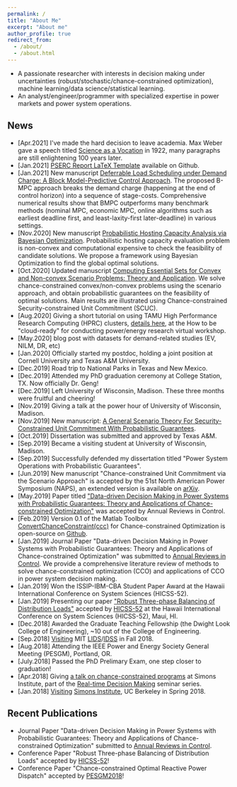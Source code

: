 ```yaml
---
permalink: /
title: "About Me"
excerpt: "About me"
author_profile: true
redirect_from: 
  - /about/
  - /about.html
---
```


- A passionate researcher with interests in decision making under uncertainties (robust/stochastic/chance-constrained optimization), machine learning/data science/statistical learning.
- An analyst/engineer/programmer with specialized expertise in power markets and power system operations.

## News 
- \[Apr.2021\] I've made the hard decision to leave academia. Max Weber gave a speech titled [Science as a Vocation](https://xb00dx.github.io/posts/2011/04/Science-as-a-Vocation/) in 1922, many paragraphs are still enlightening 100 years later.	
- \[Jan.2021\] [PSERC Report LaTeX Template](https://github.com/xb00dx/PSERC-LaTeX-Template) available on Github.
- \[Jan.2021\] New manuscript [Deferrable Load Scheduling under Demand Charge: A Block Model-Predictive Control Approach](https://arxiv.org/abs/2012.14624). The proposed B-MPC approach breaks the demand charge (happening at the end of control horizon) into a sequence of stage-costs. Comprehensive numerical results show that BMPC outperforms many benchmark  methods (nominal MPC, economic MPC, online algorithms such as earliest deadline first, and least-laxity-first later-deadline) in various settings.
- \[Nov.2020\] New manuscript [Probabilistic Hosting Capacity Analysis via Bayesian Optimization](https://arxiv.org/abs/2011.05193). Probabilistic hosting capacity evaluation problem is non-convex and computational expensive to check the feasibility of candidate solutions. We propose a framework using Bayesian Optimization to find the global optimal solutions.
- \[Oct.2020\] Updated manuscript [Computing Essential Sets for Convex and Non-convex Scenario Problems: Theory and Application](https://arxiv.org/abs/1910.07672). We solve chance-constrained convex/non-convex problems using the scenario approach, and obtain probabilistic guarantees on the feasibility of optimal solutions. Main results are illustrated using Chance-constrained Security-constrained Unit Commitment (SCUC).
- \[Aug.2020\] Giving a short tutorial on using TAMU High Performance Research Computing (HPRC) clusters, [details here](https://xb00dx.github.io/posts/tamu-hprc/), at the How to be "cloud-ready" for conducting power/energy research virtual workshop.
- \[May.2020\] blog post with datasets for demand-related studies (EV, NILM, DR, etc)
- \[Jan.2020\] Officially started my postdoc, holding a joint position at Cornell University and Texas A&M University.
- \[Dec.2019\] Road trip to National Parks in Texas and New Mexico.
- \[Dec.2019\] Attended my PhD graduation ceremony at College Station, TX. Now officially Dr. Geng!
- \[Dec.2019\] Left University of Wisconsin, Madison. These three months were fruitful and cheering!
- \[Nov.2019\] Giving a talk at the power hour of University of Wisconsin, Madison.
- \[Nov.2019\] New manuscript: [A General Scenario Theory For Security-Constrained Unit Commitment With Probabilistic Guarantees](https://arxiv.org/abs/1910.07672).
- \[Oct.2019\] Dissertation was submitted and approved by Texas A&M.
- \[Sep.2019\] Became a visiting student at University of Wisconsin, Madison.
- \[Sep.2019\] Successfully defended my dissertation titled "Power System Operations with Probabilistic Guarantees".
- \[Jun.2019\] New manuscript "Chance-constrained Unit Commitment via the Scenario Approach" is accepted by the 51st North American Power Symposium (NAPS), an extended version is available on [arXiv](https://arxiv.org/abs/1910.10639).
- \[May.2019\] Paper titled ["Data-driven Decision Making in Power Systems with Probabilistic Guarantees: Theory and Applications of Chance-constrained Optimization"](https://www.sciencedirect.com/science/article/pii/S1367578819300306) was accepted by Annual Reviews in Control.
- \[Feb.2019\] Version 0.1 of the Matlab Toolbox [ConvertChanceConstraint(ccc)](https://github.com/xb00dx/ConvertChanceConstraint-ccc) for Chance-constrained Optimization is open-source on [Github](https://github.com/xb00dx/ConvertChanceConstraint-ccc).
- \[Jan.2019\] Journal Paper "Data-driven Decision Making in Power Systems with Probabilistic Guarantees: Theory and Applications of Chance-constrained Optimization" was submitted to [Annual Reviews in Control](https://www.journals.elsevier.com/annual-reviews-in-control). We provide a comprehensive literature review of methods to solve chance-constrained optimization (CCO) and applications of CCO in power system decision making.
- \[Jan.2019\] Won the ISSIP-IBM-CBA Student Paper Award at the Hawaii International Conference on System Sciences (HICSS-52).
- \[Jan.2019\] Presenting our paper ["Robust Three-phase Balancing of Distribution Loads"](https://scholarspace.manoa.hawaii.edu/handle/10125/59790) accepted by [HICSS-52](http://hicss.hawaii.edu/) at the Hawaii International Conference on System Sciences (HICSS-52), Maui, HI.
- \[Dec.2018\] Awarded the Graduate Teaching Fellowship (the Dwight Look College of Engineering), ~10 out of the College of Engineering.
- \[Sep.2018\] [Visiting](https://lids.mit.edu/people/students/xinbo-geng) MIT [LIDS](https://lids.mit.edu/)/[IDSS](https://idss.mit.edu/) in Fall 2018.
- \[Aug.2018\] Attending the IEEE Power and Energy Society General Meeting (PESGM), Portland, OR.
- \[July.2018\] Passed the PhD Prelimary Exam, one step closer to graduation!
- \[Apr.2018\] Giving [a talk on chance-constrained programs](https://simons.berkeley.edu/events/clone-real-time-decision-making-seminar-0) at Simons Institute, part of the [Real-time Decision Making](https://simons.berkeley.edu/programs/realtime2018) seminar series.
- \[Jan.2018\] [Visiting](https://simons.berkeley.edu/people/xinbo-geng) [Simons Institute](https://simons.berkeley.edu/), UC Berkeley in Spring 2018.

## Recent Publications
- Journal Paper "Data-driven Decision Making in Power Systems with Probabilistic Guarantees: Theory and Applications of Chance-constrained Optimization" submitted to [Annual Reviews in Control](https://www.journals.elsevier.com/annual-reviews-in-control).
- Conference Paper "Robust Three-phase Balancing of Distribution Loads" accepted by [HICSS-52](http://hicss.hawaii.edu/)!
- Conference Paper "Chance-constrained Optimal Reactive Power Dispatch" accepted by [PESGM2018](http://pes-gm.org/2018/)!